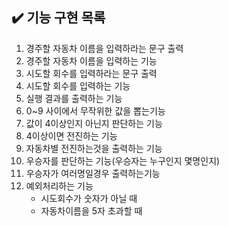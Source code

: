 ## ✔️ 기능 구현 목록

1. 경주할 자동차 이름을 입력하라는 문구 출력
2. 경주할 자동차 이름을 입력하는 기능
3. 시도할 회수를 입력하라는 문구 출력
4. 시도할 회수를 입력하는 기능
5. 실행 결과를 출력하는 기능
6. 0~9 사이에서 무작위한 값을 뽑는기능
7. 값이 4이상인지 아닌지 판단하는 기능
8. 4이상이면 전진하는 기능
9. 자동차별 전진하는것을 출력하는 기능
10. 우승자를 판단하는 기능(우승자는 누구인지 몇명인지)
11. 우승자가 여러명일경우 출력하는기능
12. 예외처리하는 기능
    - 시도회수가 숫자가 아닐 때
    - 자동차이름을 5자 초과할 때